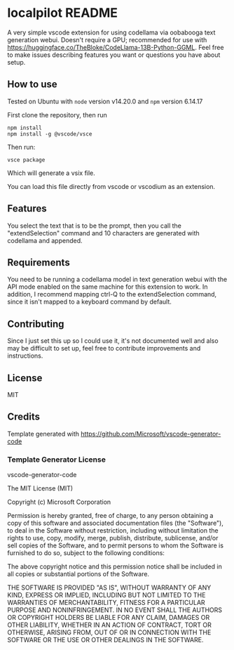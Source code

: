 # localpilot README

A very simple vscode extension for using codellama via oobabooga text generation webui. Doesn't require a GPU; recommended for use with https://huggingface.co/TheBloke/CodeLlama-13B-Python-GGML. Feel free to make issues describing features you want or questions you have about setup.

## How to use

Tested on Ubuntu with `node` version v14.20.0 and `npm` version 6.14.17

First clone the repository, then run 
````
npm install
npm install -g @vscode/vsce
````

Then run:
````
vsce package
````
Which will generate a vsix file. 

You can load this file directly from vscode or vscodium as an extension.

## Features

You select the text that is to be the prompt, then you call the "extendSelection" command and 10 characters are generated with codellama and appended. 

## Requirements

You need to be running a codellama model in text generation webui with the API mode enabled on the same machine for this extension to work. In addition, I recommend mapping ctrl-Q to the extendSelection command, since it isn't mapped to a keyboard command by default.

## Contributing
Since I just set this up so I could use it, it's not documented well and also may be difficult to set up, feel free to contribute improvements and instructions.


## License
MIT


## Credits
Template generated with https://github.com/Microsoft/vscode-generator-code



### Template Generator License
vscode-generator-code

The MIT License (MIT)

Copyright (c) Microsoft Corporation

Permission is hereby granted, free of charge, to any person obtaining a copy
of this software and associated documentation files (the "Software"), to deal
in the Software without restriction, including without limitation the rights
to use, copy, modify, merge, publish, distribute, sublicense, and/or sell
copies of the Software, and to permit persons to whom the Software is
furnished to do so, subject to the following conditions:

The above copyright notice and this permission notice shall be included in all
copies or substantial portions of the Software.

THE SOFTWARE IS PROVIDED "AS IS", WITHOUT WARRANTY OF ANY KIND, EXPRESS OR
IMPLIED, INCLUDING BUT NOT LIMITED TO THE WARRANTIES OF MERCHANTABILITY,
FITNESS FOR A PARTICULAR PURPOSE AND NONINFRINGEMENT. IN NO EVENT SHALL THE
AUTHORS OR COPYRIGHT HOLDERS BE LIABLE FOR ANY CLAIM, DAMAGES OR OTHER
LIABILITY, WHETHER IN AN ACTION OF CONTRACT, TORT OR OTHERWISE, ARISING FROM,
OUT OF OR IN CONNECTION WITH THE SOFTWARE OR THE USE OR OTHER DEALINGS IN THE
SOFTWARE.

